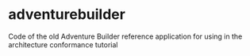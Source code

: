 # adventurebuilder
Code of the old Adventure Builder reference application for using in the architecture conformance tutorial
